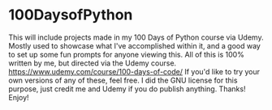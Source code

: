 # 100DaysofPython
This will include projects made in my 100 Days of Python course via Udemy. Mostly used to showcase what I've accomplished within it, and a good way to set up some fun prompts for anyone viewing this.
All of this is 100% written by me, but directed via the Udemy course. https://www.udemy.com/course/100-days-of-code/
If you'd like to try your own versions of any of these, feel free. I did the GNU license for this purpose, just credit me and Udemy if you do publish anything. Thanks! Enjoy!
